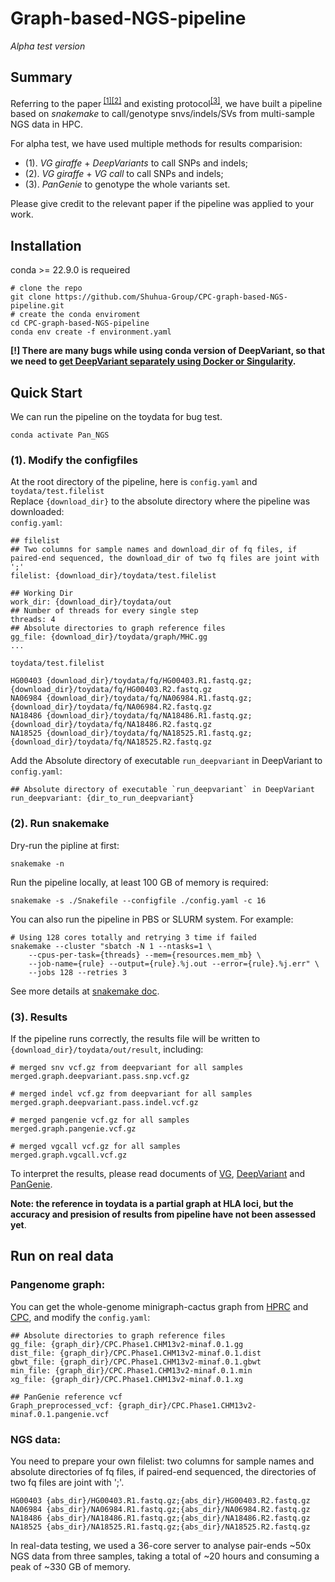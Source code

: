 # Graph-based-NGS-pipeline

*Alpha test version*

## Summary
Referring to the paper<sup> [[1]](https://www.nature.com/articles/s41586-023-05896-x)[[2]](https://www.nature.com/articles/s41586-023-06173-7)</sup>  and existing protocol<sup>[[3]](https://github.com/vgteam/vg_wdl)</sup>, we have built a pipeline based on *snakemake* to call/genotype snvs/indels/SVs from multi-sample NGS data in HPC.  

For alpha test, we have used multiple methods for results comparision:
- (1). *VG giraffe* + *DeepVariants* to call SNPs and indels;
- (2). *VG giraffe* + *VG call* to call SNPs and indels;
- (3). *PanGenie* to genotype the whole variants set.  
  
Please give credit to the relevant paper if the pipeline was applied to your work.
## Installation
conda >= 22.9.0 is requeired
```
# clone the repo
git clone https://github.com/Shuhua-Group/CPC-graph-based-NGS-pipeline.git
# create the conda enviroment
cd CPC-graph-based-NGS-pipeline
conda env create -f environment.yaml
```
**[!] There are many bugs while using conda version of DeepVariant, so that we need to [get DeepVariant separately using Docker or Singularity](https://github.com/google/deepvariant).**

## Quick Start
We can run the pipeline on the toydata for bug test.
```
conda activate Pan_NGS
```

### (1). Modify the configfiles
At the root directory of the pipeline, here is `config.yaml` and `toydata/test.filelist`  
Replace `{download_dir}` to the absolute directory where the pipeline was downloaded:  
`config.yaml`:
```
## filelist
## Two columns for sample names and download_dir of fq files, if paired-end sequenced, the download_dir of two fq files are joint with ';' 
filelist: {download_dir}/toydata/test.filelist

## Working Dir
work_dir: {download_dir}/toydata/out
## Number of threads for every single step
threads: 4
## Absolute directories to graph reference files
gg_file: {download_dir}/toydata/graph/MHC.gg
...
```
`toydata/test.filelist`
```
HG00403	{download_dir}/toydata/fq/HG00403.R1.fastq.gz;{download_dir}/toydata/fq/HG00403.R2.fastq.gz
NA06984	{download_dir}/toydata/fq/NA06984.R1.fastq.gz;{download_dir}/toydata/fq/NA06984.R2.fastq.gz
NA18486	{download_dir}/toydata/fq/NA18486.R1.fastq.gz;{download_dir}/toydata/fq/NA18486.R2.fastq.gz
NA18525	{download_dir}/toydata/fq/NA18525.R1.fastq.gz;{download_dir}/toydata/fq/NA18525.R2.fastq.gz
```
Add the Absolute directory of executable `run_deepvariant` in DeepVariant to `config.yaml`:
```
## Absolute directory of executable `run_deepvariant` in DeepVariant
run_deepvariant: {dir_to_run_deepvariant}
```


### (2). Run snakemake
Dry-run the pipline at first:
```
snakemake -n
```
Run the pipeline locally, at least 100 GB of memory is required:
```
snakemake -s ./Snakefile --configfile ./config.yaml -c 16
```
You can also run the pipeline in PBS or SLURM system.
For example:
```
# Using 128 cores totally and retrying 3 time if failed
snakemake --cluster "sbatch -N 1 --ntasks=1 \
    --cpus-per-task={threads} --mem={resources.mem_mb} \
    --job-name={rule} --output={rule}.%j.out --error={rule}.%j.err" \
    --jobs 128 --retries 3
```
See more details at [snakemake doc](https://snakemake.readthedocs.io/en/stable/executing/cluster.html).

### (3). Results
If the pipeline runs correctly, the results file will be written to `{download_dir}/toydata/out/result`, including:
```
# merged snv vcf.gz from deepvariant for all samples
merged.graph.deepvariant.pass.snp.vcf.gz

# merged indel vcf.gz from deepvariant for all samples
merged.graph.deepvariant.pass.indel.vcf.gz

# merged pangenie vcf.gz for all samples
merged.graph.pangenie.vcf.gz

# merged vgcall vcf.gz for all samples
merged.graph.vgcall.vcf.gz
```
To interpret the results, please read documents of [VG](https://github.com/vgteam/vg/wiki), [DeepVariant](https://github.com/google/deepvariant/blob/r1.5/docs/README.md) and [PanGenie](https://github.com/eblerjana/pangenie).  

**Note: the reference in toydata is a partial graph at HLA loci, but the accuracy and presision of results from pipeline have not been assessed yet**.

## Run on real data
### Pangenome graph:
You can get the whole-genome minigraph-cactus graph from [HPRC](https://github.com/human-pangenomics/hpp_pangenome_resources) and [CPC](https://github.com/Shuhua-Group/Chinese-Pangenome-Consortium-Phase-I/tree/main), and modify the `config.yaml`:
```
## Absolute directories to graph reference files
gg_file: {graph_dir}/CPC.Phase1.CHM13v2-minaf.0.1.gg
dist_file: {graph_dir}/CPC.Phase1.CHM13v2-minaf.0.1.dist
gbwt_file: {graph_dir}/CPC.Phase1.CHM13v2-minaf.0.1.gbwt
min_file: {graph_dir}/CPC.Phase1.CHM13v2-minaf.0.1.min
xg_file: {graph_dir}/CPC.Phase1.CHM13v2-minaf.0.1.xg

## PanGenie reference vcf
Graph_preprocessed_vcf: {graph_dir}/CPC.Phase1.CHM13v2-minaf.0.1.pangenie.vcf
```

### NGS data:
You need to prepare your own filelist: two columns for sample names and absolute directories of fq files, if paired-end sequenced, the directories of two fq files are joint with ';'.  
```
HG00403	{abs_dir}/HG00403.R1.fastq.gz;{abs_dir}/HG00403.R2.fastq.gz
NA06984	{abs_dir}/NA06984.R1.fastq.gz;{abs_dir}/NA06984.R2.fastq.gz
NA18486	{abs_dir}/NA18486.R1.fastq.gz;{abs_dir}/NA18486.R2.fastq.gz
NA18525	{abs_dir}/NA18525.R1.fastq.gz;{abs_dir}/NA18525.R2.fastq.gz
```
In real-data testing, we used a 36-core server to analyse pair-ends ~50x NGS data from three samples, taking a total of ~20 hours and consuming a peak of ~330 GB of memory.

